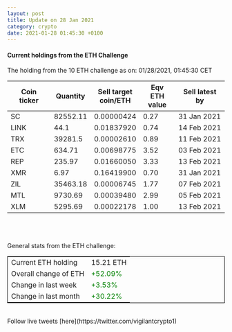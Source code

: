 ```yaml
---
layout: post
title: Update on 28 Jan 2021
category: crypto
date: 2021-01-28 01:45:30 +0100
---
```

<!-- Global site tag (gtag.js) - Google Analytics -->
<script async src="https://www.googletagmanager.com/gtag/js?id=UA-103831149-5"></script>
<script>
  window.dataLayer = window.dataLayer || [];
  function gtag(){dataLayer.push(arguments);}
  gtag('js', new Date());

  gtag('config', 'UA-103831149-5');
</script>


#### Current holdings from the ETH Challenge

The holding from the 10 ETH challenge as on: 01/28/2021, 01:45:30 CET

|Coin ticker|Quantity|Sell target<br>coin/ETH|Eqv ETH<br>value|Sell latest by|
|-----------|--------|-----------|-----------|--------------|
SC|82552.11|  0.00000424|0.27|31 Jan 2021|
LINK|44.1|  0.01837920|0.74|14 Feb 2021|
TRX|39281.5|  0.00002610|0.89|11 Feb 2021|
ETC|634.71|  0.00698775|3.52|03 Feb 2021|
REP|235.97|  0.01660050|3.33|13 Feb 2021|
XMR|6.97|  0.16419900|0.70|31 Jan 2021|
ZIL|35463.18|  0.00006745|1.77|07 Feb 2021|
MTL|9730.69|  0.00039480|2.99|05 Feb 2021|
XLM|5295.69|  0.00022178|1.00|13 Feb 2021|

<br>
<br>
<br>
General stats from the ETH challenge:

<table style="border:1px solid black;margin-left:auto;margin-right:auto;">
	<tbody>
	<tr>
		<td>Current ETH holding</td>
		<td>     15.21 ETH</td>
	</tr>
	<tr>
		<td>Overall change of ETH</td>
		<td><font color="green">+52.09%</font></td>
	</tr>
	<tr>
		<td>Change in last week</td>
		<td><font color="green">+3.53%</font></td>
	</tr>
	<tr>
		<td>Change in last month</td>
		<td><font color="green">+30.22%</font></td>
	</tr>
	</tbody>
</table>

<br>
Follow live tweets [here](https://twitter.com/vigilantcrypto1)
<br>
<br>